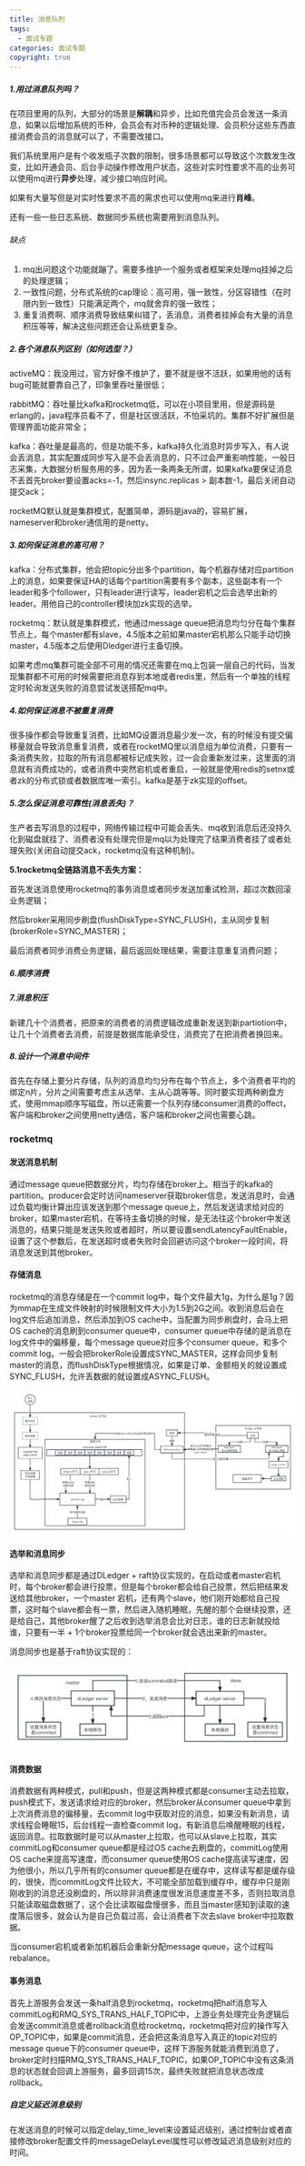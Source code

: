 ```yaml
---
title: 消息队列
tags:
  - 面试专题
categories: 面试专题
copyright: true
---
```


##### 1.用过消息队列吗？

在项目里用的队列，大部分的场景是**解耦**和异步，比如充值完会员会发送一条消息，如果以后增加系统的币种，会员会有对币种的逻辑处理、会员积分这些东西直接消费会员的消息就可以了，不需要改接口。

我们系统里用户是有个收发瓶子次数的限制，很多场景都可以导致这个次数发生改变，比如开通会员、后台手动操作修改用户状态，这些对实时性要求不高的业务可以使用mq进行**异步**处理，减少接口响应时间。

如果有大量写但是对实时性要求不高的需求也可以使用mq来进行**肖峰**。

还有一些一些日志系统、数据同步系统也需要用到消息队列。

###### 缺点

1.  mq出问题这个功能就蹦了。需要多维护一个服务或者框架来处理mq挂掉之后的处理逻辑；
2.  一致性问题，分布式系统的cap理论：高可用，强一致性，分区容错性（在时限内到一致性）只能满足两个，mq就舍弃的强一致性；
3.  重复消费啊、顺序消费导致结果纠错了，丢消息，消费者挂掉会有大量的消息积压等等，解决这些问题还会让系统更复杂。

##### 2.各个消息队列区别（如何选型？）

activeMQ：我没用过，官方好像不维护了，要不就是很不活跃，如果用他的话有bug可能就要靠自己了，印象里吞吐量很低；

rabbitMQ：吞吐量比kafka和rocketmq低，可以在小项目里用，但是源码是erlang的，java程序员看不了，但是社区很活跃，不怕采坑的。集群不好扩展但是管理界面功能非常全；

kafka：吞吐量是最高的，但是功能不多，kafka持久化消息时异步写入，有人说会丢消息，其实配置成同步写入是不会丢消息的，只不过会严重影响性能，一般日志采集，大数据分析服务用的多，因为丢一条两条无所谓，如果kafka要保证消息不丢首先broker要设置acks=-1，然后insync.replicas > 副本数-1，最后关闭自动提交ack；

rocketMQ默认就是集群模式，配置简单，源码是java的，容易扩展，nameserver和broker通信用的是netty。

##### 3.如何保证消息的高可用？

kafka：分布式集群，他会把topic分出多个partition，每个机器存储对应partition上的消息，如果要保证HA的话每个partition需要有多个副本，这些副本有一个leader和多个follower，只有leader进行读写，leader宕机之后会选举出新的leader。用他自己的controller模块加zk实现的选举。

rocketmq：默认就是集群模式，他通过message queue把消息均匀分在每个集群节点上，每个master都有slave，4.5版本之前如果master宕机那么只能手动切换master，4.5版本之后使用Dledger进行主备切换。

如果考虑mq集群可能全部不可用的情况还需要在mq上包装一层自己的代码，当发现集群都不可用的时候需要把消息存到本地或者redis里，然后有一个单独的线程定时轮询发送失败的消息尝试发送搭配mq中。

##### 4.如何保证消息不被重复消费

很多操作都会导致重复消费，比如MQ设置消息最少发一次，有的时候没有提交偏移量就会导致消息重复消费，或者在rocketMQ里以消息组为单位消费，只要有一条消费失败，拉取的所有消息都被标记成失败，过一会会重新发过来，这里面的消息就有消费成功的，或者消费中突然宕机或者重启，一般就是使用redis的setnx或者zk的分布式锁或者数据库唯一索引。kafka是基于zk实现的offset。

##### 5.怎么保证消息可靠性(消息丢失)？

生产者去写消息的过程中，网络传输过程中可能会丢失、mq收到消息后还没持久化到磁盘就挂了、消费者没有处理完但是mq以为处理完了结果消费者挂了或者处理失败(关闭自动提交ack，rocketmq没有这种机制)。

**5.1rocketmq全链路消息不丢失方案：**

首先发送消息使用rocketmq的事务消息或者同步发送加重试检测，超过次数回滚业务逻辑；

然后broker采用同步刷盘(flushDiskType=SYNC_FLUSH)，主从同步复制(brokerRole=SYNC_MASTER)；

最后消费者同步消费业务逻辑，最后返回处理结果，需要注意重复消费问题；

##### 6.顺序消费

##### 7.消息积压

新建几十个消费者，把原来的消费者的消费逻辑改成重新发送到新partiotion中，让几十个消费者去消费，前提是数据库能承受住，消费完了在把消费者换回来。

##### 8.设计一个消息中间件

首先在存储上要分片存储，队列的消息均匀分布在每个节点上，多个消费者平均的绑定n片，分片之间需要考虑主从选举、主从心跳等等。同时要实现两种刷盘方式，使用mmap顺序写磁盘，所以还需要一个队列存储consumer消费的offect，客户端和broker之间使用netty通信，客户端和broker之间也需要心跳。

### rocketmq

#### 发送消息机制

通过message queue把数据分片，均匀存储在broker上。相当于的kafka的partition。producer会定时访问nameserver获取broker信息，发送消息时，会通过负载均衡计算出应该发送到那个message queue上，然后发送请求给对应的broker，如果master宕机，在等待主备切换的时候，是无法往这个broker中发送消息的，结果只能是发送失败或者超时，所以要设置sendLatencyFaultEnable，设置了这个参数后，在发送超时或者失败时会回避访问这个broker一段时间，将消息发送到其他broker。

#### 存储消息

rocketmq的消息存储是在一个commit log中，每个文件最大1g，为什么是1g？因为mmap在生成文件映射的时候限制文件大小为1.5到2G之间。收到消息后会在log文件后追加消息，然后添加到OS cache中，当配置为同步刷盘时，会马上把OS cache的消息刷到consumer queue中，consumer queue中存储的是消息在log文件中的偏移量，每个message queue对应多个consumer queue，和多个commit log。一般会把brokerRole设置成SYNC_MASTER，这样会同步复制master的消息，而flushDiskType根据情况，如果是订单、金额相关的就设置成SYNC_FLUSH，允许丢数据的就设置成ASYNC_FLUSH。

![rocketMQ消息持久化](https://raw.githubusercontent.com/wangxiaohong123/p-bed/main/uPic/rocketMQ消息持久化.png)

#### 选举和消息同步

选举和消息同步都是通过DLedger + raft协议实现的，在启动或者master宕机时，每个broker都会进行投票，但是每个broker都会给自己投票，然后把结果发送给其他broker，一个master 宕机，还有两个slave，他们刚开始都给自己投票，这时每个slave都会有一票，然后进入随机睡眠，先醒的那个会继续投票，还是给自己，其他broker醒了之后收到选举消息会比对日志，谁的日志新就投给谁，只要有一半 + 1个broker投票给同一个broker就会选出来新的master。

消息同步也是基于raft协议实现的：

![RocketMQ主从数据同步复制](https://raw.githubusercontent.com/wangxiaohong123/p-bed/main/uPic/RocketMQ主从数据同步复制.png)

#### 消费数据

消费数据有两种模式，pull和push，但是这两种模式都是consumer主动去拉取，push模式下，发送请求给对应的broker，然后broker从consumer queue中拿到上次消费消息的偏移量，去commit log中获取对应的消息，如果没有新消息，请求线程会睡眠15，后台线程一直检查commit log，有新消息后唤醒睡眠的线程，返回消息。拉取数据时是可以从master上拉取，也可以从slave上拉取，其实commitLog和consumer queue都是经过OS cache去刷盘的，commitLog使用OS cache来提高写速度，而consumer queue使用OS cache提高读写速度，因为他很小，所以几乎所有的consumer queue都是在缓存中，这样读写都是缓存级的，很快，而commitLog文件比较大，不可能全部加载到缓存中，缓存中只是刚刚收到的消息还没刷盘的，所以除非消费速度很发消息速度差不多，否则拉取消息只能读取磁盘数据了，这个会比读取磁盘慢很多，而且当master感知到读取的速度落后很多，就会认为是自己负载过高，会让消费者下次去slave broker中拉取数据。

当consumer宕机或者新加机器后会重新分配message queue，这个过程叫rebalance。

#### 事务消息

首先上游服务会发送一条half消息到rocketmq，rocketmq把half消息写入commitLog和RMQ_SYS_TRANS_HALF_TOPIC中，上游业务处理完业务逻辑后会发送commit消息或者rollback消息给rocketmq，rocketmq把对应的操作写入OP_TOPIC中，如果是commit消息，还会把这条消息写入真正的topic对应的message queue下的consumer queue中，这样下游服务就能消费到消息了，broker定时扫描RMQ_SYS_TRANS_HALF_TOPIC，如果OP_TOPIC中没有这条消息的状态就会回调上游服务，最多回调15次，最终失败就把消息状态改成rollback。

##### 自定义延迟消息级别

在发送消息的时候可以指定delay_time_level来设置延迟级别，通过控制台或者直接修改broker配置文件的messageDelayLevel属性可以修改延迟消息级别对应的时间。

